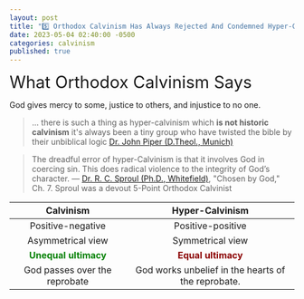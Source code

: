 ```yaml
---
layout: post
title: "5️⃣ Orthodox Calvinism Has Always Rejected And Condemned Hyper-Calvinism (Anti-Calvinism)"
date: 2023-05-04 02:40:00 -0500
categories: calvinism
published: true
---
```


<span style="font-size:2.1em">What Orthodox Calvinism Says</span>

God gives mercy to some, justice to others, and injustice to no one.

> ... there is such a thing as hyper-calvinism which **is not historic calvinism** it's always been a tiny group who have twisted the bible by their unbiblical logic [Dr. John Piper (D.Theol., Munich)](https://youtu.be/tK_YIDMQuJc?t=215)

> The dreadful error of hyper-Calvinism is that it involves God in coercing sin. This does radical violence to the integrity of God’s character. &mdash; [Dr. R. C. Sproul (Ph.D., Whitefield)](https://youtu.be/-HMb9YjRq8Q), "Chosen by God," Ch. 7. Sproul was a devout 5-Point Orthodox Calvinist

|Calvinism|Hyper-Calvinism|
|:-:|:-:|
|Positive-negative|Positive-positive|
|Asymmetrical view|Symmetrical view|
|<span style="font-weight:bold;color:green;">Unequal ultimacy</span>|<span style="font-weight:bold;color:darkred;">Equal ultimacy</span>|
|God passes over the reprobate|God works unbelief in the hearts of the reprobate.|

<script>
    var refTagger = {
        settings: {
            bibleVersion: 'ESV'
        }
    }; 

    (function(d, t) {
        var n=d.querySelector('[nonce]');
        refTagger.settings.nonce = n && (n.nonce||n.getAttribute('nonce'));
        var g = d.createElement(t), s = d.getElementsByTagName(t)[0];
        g.src = 'https://api.reftagger.com/v2/RefTagger.js';
        g.nonce = refTagger.settings.nonce;
        s.parentNode.insertBefore(g, s);
    }(document, 'script'));
</script>